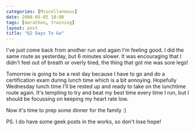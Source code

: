 ```yaml
---
categories: [Miscellaneous]
date: 2008-05-05 18:08
tags: [marathon, training]
layout: post
title: "62 Days To Go"
---
```

I've just come back from another run and again I'm feeling good. I did the same route as yesterday, but 6 minutes slower. It was encouraging that I didn't feel out of breath or overly tired, the thing that got me was sore legs!

Tomorrow is going to be a rest day because I have to go and do a certification exam during lunch time which is a bit annoying. Hopefully Wednesday lunch time I'll be rested up and ready to take on the lunchtime route again. It's tempting to try and beat my best time every time I run, but I should be focussing on keeping my heart rate low.

Now it's time to prep some dinner for the family :)

PS. I do have some geek posts in the works, so don't lose hope!
